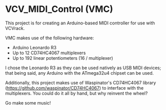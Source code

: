 # VCV_MIDI_Control (VMC)

This project is for creating an Arduino-based MIDI controller for use with VCVrack.

VMC makes use of the following hardware:

* Arduino Leonardo R3
* Up to 12 CD74HC4067 multiplexers
* Up to 192 linear potentiometers (16 / multiplexer)

I chose the Leonardo R3 as they can be used natively as USB MIDI devices; that being said, any Arduino with the ATmega32u4 chipset can be used.

Additionally, this project makes use of Waspinator's CD74HC4067 library (https://github.com/waspinator/CD74HC4067) to interface with the multiplexers. You could do it all by hand, but why reinvent the wheel?

Go make some music!
